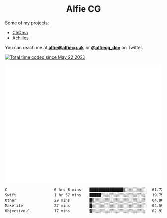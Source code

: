 <h1 align="center">Alfie CG</h1>

Some of my projects:
* [ChOma](https://github.com/opa334/ChOma)
* [Achilles](https://github.com/alfiecg24/Achilles)

You can reach me at **alfie@alfiecg.uk**, or **[@alfiecg_dev](https://twitter.com/alfiecg_dev)** on Twitter.

<a href="https://wakatime.com/@61592169-b9cf-4af8-b6fa-8ac7d4369b01"><img src="https://wakatime.com/badge/user/61592169-b9cf-4af8-b6fa-8ac7d4369b01.svg" alt="Total time coded since May 22 2023" /></a>


<img align="center" src="/github-metrics.svg" alt="Metrics" width="500">

 <!--[![GitHub Streak](https://streak-stats.demolab.com/?user=alfiecg24)](https://git.io/streak-stats)-->

<!--START_SECTION:waka-->

```txt
C                     6 hrs 8 mins    ███████████████▒░░░░░░░░░   61.72 %
Swift                 1 hr 57 mins    █████░░░░░░░░░░░░░░░░░░░░   19.75 %
Other                 29 mins         █▒░░░░░░░░░░░░░░░░░░░░░░░   04.96 %
Makefile              27 mins         █░░░░░░░░░░░░░░░░░░░░░░░░   04.59 %
Objective-C           17 mins         ▓░░░░░░░░░░░░░░░░░░░░░░░░   02.93 %
```

<!--END_SECTION:waka-->
